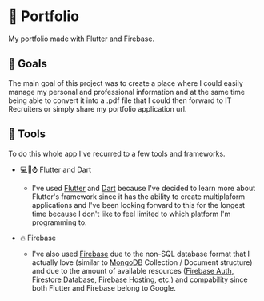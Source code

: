 # :page_with_curl: Portfolio

My portfolio made with Flutter and Firebase.

## :dart: Goals

The main goal of this project was to create a place where I could easily manage my personal and professional information and at the same time being able to convert it into a .pdf file that I could then forward to IT Recruiters or simply share my portfolio application url.

## :wrench: Tools

To do this whole app I've recurred to a few tools and frameworks.

* :computer::iphone::watch: Flutter and Dart
  * I've used [Flutter](https://flutter.dev/) and [Dart](https://dart.dev/) because I've decided to learn more about Flutter's framework since it has the ability  to create multiplaform applications and I've been looking forward to this for the longest time because I don't like to feel limited to which platform I'm programming to.

* :fire: Firebase
  * I've also used [Firebase](https://firebase.google.com/) due to the non-SQL database format that I actually love (similar to [MongoDB](https://www.mongodb.com/) Collection / Document structure) and due to the amount of available resources ([Firebase Auth](https://firebase.google.com/products/auth), [Firestore Database](https://firebase.google.com/products/firestore), [Firebase Hosting](https://firebase.google.com/products/hosting), etc.) and compability since both Flutter and Firebase belong to Google.
